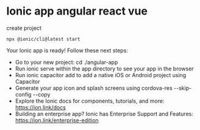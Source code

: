 # Ionic app angular react vue

create project
```
npx @ionic/cli@latest start
```

Your Ionic app is ready! Follow these next steps:

- Go to your new project: cd ./angular-app
- Run ionic serve within the app directory to see your app in the browser
- Run ionic capacitor add to add a native iOS or Android project using Capacitor
- Generate your app icon and splash screens using cordova-res --skip-config --copy
- Explore the Ionic docs for components, tutorials, and more: https://ion.link/docs
- Building an enterprise app? Ionic has Enterprise Support and Features: https://ion.link/enterprise-edition